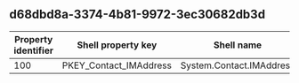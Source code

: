 ## d68dbd8a-3374-4b81-9972-3ec30682db3d

Property identifier | Shell property key | Shell name | Alias
--- | --- | --- | ---
100 | PKEY_Contact_IMAddress | System.Contact.IMAddress | 

